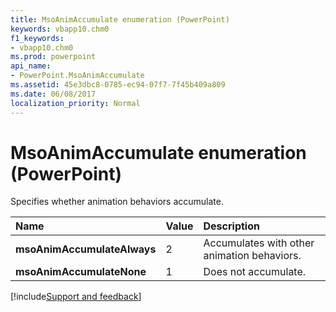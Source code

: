```yaml
---
title: MsoAnimAccumulate enumeration (PowerPoint)
keywords: vbapp10.chm0
f1_keywords:
- vbapp10.chm0
ms.prod: powerpoint
api_name:
- PowerPoint.MsoAnimAccumulate
ms.assetid: 45e3dbc8-0785-ec94-07f7-7f45b409a809
ms.date: 06/08/2017
localization_priority: Normal
---
```



# MsoAnimAccumulate enumeration (PowerPoint)

Specifies whether animation behaviors accumulate. 



|Name|Value|Description|
|:-----|:-----|:-----|
|**msoAnimAccumulateAlways**|2|Accumulates with other animation behaviors.|
|**msoAnimAccumulateNone**|1|Does not accumulate.|

[!include[Support and feedback](~/includes/feedback-boilerplate.md)]